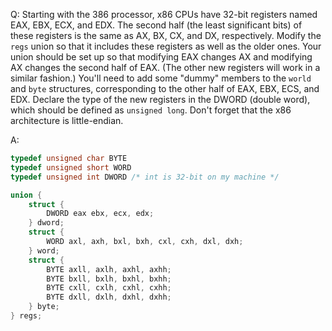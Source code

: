Q: Starting with the 386 processor, x86 CPUs have 32-bit registers named EAX,
EBX, ECX, and EDX. The second half (the least significant bits) of these
registers is the same as AX, BX, CX, and DX, respectively. Modify the `regs`
union so that it includes these registers as well as the older ones. Your union
should be set up so that modifying EAX changes AX and modifying AX changes the
second half of EAX. (The other new registers will work in a similar fashion.)
You'll need to add some "dummy" members to the `world` and `byte` structures,
corresponding to the other half of EAX, EBX, ECS, and EDX. Declare the type of
the new registers in the DWORD (double word), which should be defined as
`unsigned long`. Don't forget that the x86 architecture is little-endian.

A:

```c
typedef unsigned char BYTE
typedef unsigned short WORD
typedef unsigned int DWORD /* int is 32-bit on my machine */

union {
    struct {
        DWORD eax ebx, ecx, edx;
    } dword;
    struct {
        WORD axl, axh, bxl, bxh, cxl, cxh, dxl, dxh;
    } word;
    struct {
        BYTE axll, axlh, axhl, axhh;
        BYTE bxll, bxlh, bxhl, bxhh;
        BYTE cxll, cxlh, cxhl, cxhh;
        BYTE dxll, dxlh, dxhl, dxhh;
    } byte;
} regs;
```
